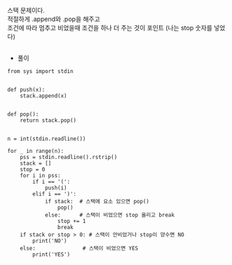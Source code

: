 스택 문제이다.  
적절하게 .append와 .pop을 해주고   
조건에 따라 멈추고 비었을때 조건을 하나 더 주는 것이 포인트 (나는 stop 숫자를 넣었다)    
##
##
* 풀이
```
from sys import stdin


def push(x):
    stack.append(x)


def pop():
    return stack.pop()


n = int(stdin.readline())

for _ in range(n):
    pss = stdin.readline().rstrip()
    stack = []
    stop = 0
    for i in pss:
        if i == '(':
            push(i)
        elif i == ')':
            if stack:  # 스택에 요소 있으면 pop()
                pop()
            else:      # 스택이 비었으면 stop 올리고 break
                stop += 1
                break
    if stack or stop > 0: # 스택이 안비었거나 stop이 양수면 NO
        print('NO')
    else:               # 스택이 비었으면 YES
        print('YES')
```
